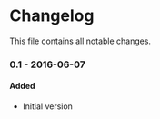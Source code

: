 # Changelog

This file contains all notable changes.

### 0.1 - 2016-06-07

#### Added

* Initial version
